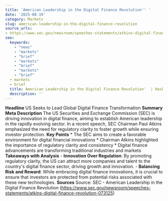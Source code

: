 ```yaml
---
title: 'American Leadership in the Digital Finance Revolution'' '
date: '2025-08-19'
category: Markets
slug: american-leadership-in-the-digital-finance-revolution
source_urls:
- https://www.sec.gov/newsroom/speeches-statements/atkins-digital-finance-revolution-073125
seo:
  keywords:
    - "news"
    - "markets"
    - "brief"
    - "markets"
    - "brief"
    - "markets"
    - "brief"
  - markets
  - brief
  title: American Leadership in the Digital Finance Revolution'  | Hash n Hedge
  description: ''
---
```


**Headline** US Seeks to Lead Global Digital Finance Transformation  **Summary Meta Description** The US Securities and Exchange Commission (SEC) is driving innovation in digital finance, aiming to establish American leadership in the rapidly evolving sector. In a recent speech, SEC Chairman Paul Atkins emphasized the need for regulatory clarity to foster growth while ensuring investor protection.  **Key Points**  * The SEC aims to create a favorable environment for digital financial innovations * Chairman Atkins highlighted the importance of regulatory clarity and consistency * Digital finance advancements are transforming traditional industries and markets  **Takeaways with Analysis** - **Innovation Over Regulation**: By promoting regulatory clarity, the US can attract more companies and talent to the country's digital finance sector, driving growth and innovation. - **Balancing Risk and Reward**: While embracing digital finance innovations, it is crucial to ensure that investors are protected from potential risks associated with these new technologies.  **Sources** Source: SEC - American Leadership in the Digital Finance Revolution (https://www.sec.gov/newsroom/speeches-statements/atkins-digital-finance-revolution-073125) 
